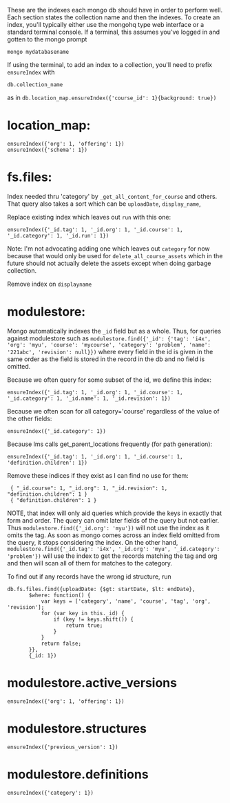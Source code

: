 These are the indexes each mongo db should have in order to perform well.
Each section states the collection name and then the indexes. To create an index,
you'll typically either use the mongohq type web interface or a standard terminal console.
If a terminal, this assumes you've logged in and gotten to the mongo prompt 
```
mongo mydatabasename
```

If using the terminal, to add an index to a collection, you'll need to prefix ```ensureIndex``` with
```
db.collection_name
```
as in ```db.location_map.ensureIndex({'course_id': 1}{background: true})```

location_map:
=============

```
ensureIndex({'org': 1, 'offering': 1})
ensureIndex({'schema': 1})
```

fs.files:
=========

Index needed thru 'category' by `_get_all_content_for_course` and others. That query also takes a sort
which can be `uploadDate`, `display_name`, 

Replace existing index which leaves out `run` with this one:
```
ensureIndex({'_id.tag': 1, '_id.org': 1, '_id.course': 1, '_id.category': 1, '_id.run': 1})
```

Note: I'm not advocating adding one which leaves out `category` for now because that would only be
used for `delete_all_course_assets` which in the future should not actually delete the assets except
when doing garbage collection.

Remove index on `displayname`

modulestore:
============

Mongo automatically indexes the ```_id``` field but as a whole. Thus, for queries against modulestore such
as ```modulestore.find({'_id': {'tag': 'i4x', 'org': 'myu', 'course': 'mycourse', 'category': 'problem', 'name': '221abc', 'revision': null}})```
where every field in the id is given in the same order as the field is stored in the record in the db
and no field is omitted.

Because we often query for some subset of the id, we define this index:

```
ensureIndex({'_id.tag': 1, '_id.org': 1, '_id.course': 1, '_id.category': 1, '_id.name': 1, '_id.revision': 1})
```

Because we often scan for all category='course' regardless of the value of the other fields:
```
ensureIndex({'_id.category': 1})
```

Because lms calls get_parent_locations frequently (for path generation):
```
ensureIndex({'_id.tag': 1, '_id.org': 1, '_id.course': 1, 'definition.children': 1})
```

Remove these indices if they exist as I can find no use for them:
```
 { "_id.course": 1, "_id.org": 1, "_id.revision": 1, "definition.children": 1 }
 { "definition.children": 1 }
```

NOTE, that index will only aid queries which provide the keys in exactly that form and order. The query can
omit later fields of the query but not earlier. Thus ```modulestore.find({'_id.org': 'myu'})``` will not use
the index as it omits the tag. As soon as mongo comes across an index field omitted from the query, it stops
considering the index. On the other hand, ```modulestore.find({'_id.tag': 'i4x', '_id.org': 'myu', '_id.category': 'problem'})```
will use the index to get the records matching the tag and org and then will scan all of them
for matches to the category.

To find out if any records have the wrong id structure, run
```
db.fs.files.find({uploadDate: {$gt: startDate, $lt: endDate},
       $where: function() {
           var keys = ['category', 'name', 'course', 'tag', 'org', 'revision'];
           for (var key in this._id) {
               if (key != keys.shift()) {
                   return true;
               }
           }
           return false;
       }},
       {_id: 1})
```

modulestore.active_versions
===========================

```
ensureIndex({'org': 1, 'offering': 1})
```

modulestore.structures
======================

```
ensureIndex({'previous_version': 1})
```

modulestore.definitions
=======================

```
ensureIndex({'category': 1})
```